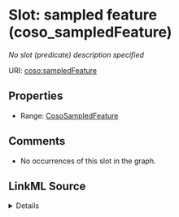 

# Slot: sampled feature (coso_sampledFeature)


_No slot (predicate) description specified_







URI: [coso:sampledFeature](http://w3id.org/coso/v1/contaminoso#sampledFeature)



<!-- no inheritance hierarchy -->








## Properties

* Range: [CosoSampledFeature](../classes/CosoSampledFeature.md)





## Comments

* No occurrences of this slot in the graph.



## LinkML Source

<details>

```yaml
name: coso_sampledFeature
description: No slot (predicate) description specified
title: sampled feature
comments:
- No occurrences of this slot in the graph.
from_schema: sawgraph-kg
rank: 1000
domain: coso_ContaminantSampleObservation
slot_uri: coso:sampledFeature
alias: coso_sampledFeature
subproperty_of: coso_hasFeatureOfInterest
range: coso_SampledFeature

```
</details>